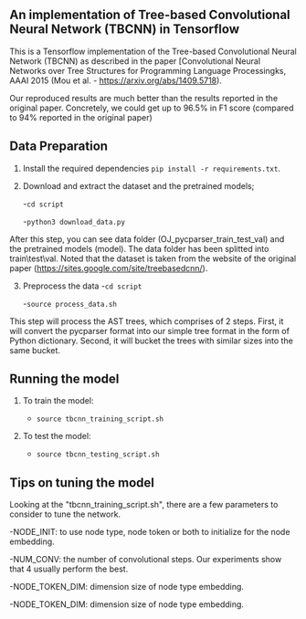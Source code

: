 ## An implementation of Tree-based Convolutional Neural Network (TBCNN) in Tensorflow

This is a Tensorflow implementation of the Tree-based Convolutional Neural Network (TBCNN) as described in the paper [Convolutional Neural Networks over Tree Structures for Programming Language Processingks, AAAI 2015 (Mou et al. - https://arxiv.org/abs/1409.5718).

Our reproduced results are much better than the results reported in the original paper. Concretely, we could get up to 96.5% in F1 score (compared to 94% reported in the original paper)


## Data Preparation

1. Install the required dependencies ```pip install -r requirements.txt```.

2. Download and extract the dataset and the pretrained models;

    -```cd script```

    -```python3 download_data.py```

After this step, you can see data folder (OJ_pycparser_train_test_val) and the pretrained models (model). The data folder has been splitted into train\test\val. 
Noted that the dataset is taken from the website of the original paper (https://sites.google.com/site/treebasedcnn/).

3. Preprocess the data
    -```cd script```
    
    -```source process_data.sh```

This step will process the AST trees, which comprises of 2 steps. First, it will convert the pycparser format into our simple tree format in the form of Python dictionary. Second, it will bucket the trees with similar sizes into the same bucket.



## Running the model

1. To train the model:
    - ```source tbcnn_training_script.sh```
    
2. To test the model:
    - ```source tbcnn_testing_script.sh```
  

## Tips on tuning the model
Looking at the "tbcnn_training_script.sh", there are a few parameters to consider to tune the network.

-NODE_INIT: to use node type, node token or both to initialize for the node embedding.

-NUM_CONV: the number of convolutional steps. Our experiments show that 4 usually perform the best.

-NODE_TOKEN_DIM: dimension size of node type embedding. 

-NODE_TOKEN_DIM: dimension size of node type embedding.




